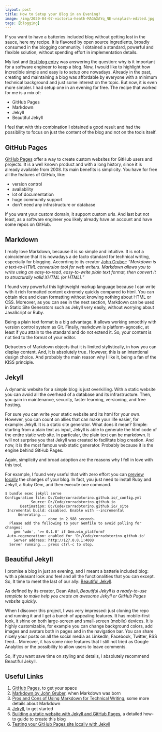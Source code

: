 ```yaml
---
layout: post
title: How to Setup your Blog in an Evening?
image: /img/2020-04-07-victoria-heath-MAGAXAYq_NE-unsplash-edited.jpg
tags: [blogging]
---
```

If you want to have a batteries included blog without getting lost in the sauce, here my recipe. It is flavored by open source ingredients, broadly consumed in the blogging community. I obtained a standard, powerful and flexible solution, without spending effort in implementation details.

My last and [first blog entry](https://corradotorino.github.io/2020-03-13-first-post/) was answering the question: why is it important for a software engineer to keep a blog. Now, I would like to highlight how incredible simple and easy is to setup one nowadays. Already in the past, creating and maintaining a blog was affordable by everyone with a minimum technical background and just some interest on the topic. But now, it is even more simpler. I had setup one in an evening for free. The recipe that worked for me is a mix of:
- GitHub Pages
- Markdown
- Jekyll
- Beautiful Jekyll

I feel that with this combination I obtained a good result and had the possibility to focus on just the content of the blog and not on the tools itself.

## GitHub Pages

[GitHub Pages](https://pages.github.com) offer a way to create custom websites for GitHub users and projects. It is a well known product and with a long history, since it is already available from 2008. Its main benefits is simplicity. You have for free all the features of GitHub, like:

- version control
- availability
- lot of documentation
- huge community support
- don't need any infrastructure or database

If you want your custom domain, it support custom urls. And last but not least, as a software engineer you likely already have an account and have some repos on GitHub.

## Markdown

I really love Markdown, because it is so simple and intuitive. It is not a coincidence that it is nowadays a de facto standard for technical writing, especially for blogging. According to its creator [John Gruber](https://daringfireball.net/projects/markdown/): “*Markdown is a text-to-HTML conversion tool for web writers. Markdown allows you to write using an easy-to-read, easy-to-write plain text format, then convert it to structurally valid XHTML (or HTML).*”

I found very powerful this lightweight markup language because I can write with it rich formatted content extremely quickly compared to html. You can obtain nice and clean formatting without knowing nothing about HTML or CSS. Moreover, as you can see in the next section, Markdown can be used in Static Site Generators such as Jekyll very easily, without worrying about JavaScript or Ruby. 

Being a plain text format is a big advantage. It allows working smoothly with version control system as Git. Finally, markdown is platform-agnostic, at least if you attain to the standard and do not extend it. So, your content is not tied to the format of your editor.

Detractors of Markdown objects that it is limited stylistically, in how you can display content. And, it is absolutely true . However, this is an intentional design choice. And probably the main reason why I like it, being a fan of the KISS principle. 

## Jekyll

A dynamic website for a simple blog is just overkilling. With a static website you can avoid all the overhead of a database and its infrastructure. Then, you gain in maintenance, security, faster learning, versioning, and free hosting. 

For sure you can write your static website and its html for your own. However, you can count on allies that can make your life easier, for example: Jekyll. It is a static site generator. What does it mean? Simple: starting from a plain text as input, Jekyll is able to generate the html code of the entire static web site. In particular, the plain text can be markdown. It will not surprise you that Jekyll was created to facilitate blog creation. And now, it is the most famous web static generator. Probably because it is the engine behind GitHub Pages.

Again, simplicity and broad adoption are the reasons  why I fell in love with this tool.

For example, I found very useful that with zero effort you can [preview locally](https://help.github.com/en/github/working-with-github-pages/testing-your-github-pages-site-locally-with-jekyll) the changes of your blog. In fact, you just need to install Ruby and Jekyll, a Ruby Gem, and then execute one command.

~~~
$ bundle exec jekyll serve
Configuration file: D:/Code/corradotorino.github.io/_config.yml
            Source: D:/Code/corradotorino.github.io
       Destination: D:/Code/corradotorino.github.io/_site
 Incremental build: disabled. Enable with --incremental
      Generating...
                    done in 2.988 seconds.
  Please add the following to your Gemfile to avoid polling for changes:
    gem 'wdm', '>= 0.1.0' if Gem.win_platform?
 Auto-regeneration: enabled for 'D:/Code/corradotorino.github.io'
    Server address: http://127.0.0.1:4000
  Server running... press ctrl-c to stop.
~~~

## Beautiful Jekyll

I promise a blog in just an evening, and I meant a batterie included blog: with a pleasant look and feel and all the functionalities that you can except. So, It time to meet the last of our ally: [Beautiful Jekyll](https://github.com/daattali/beautiful-jekyll#readme).

As defined by its creator, Dean Attali, *Beautiful Jekyll is a ready-to-use template to make help you create an awesome Jekyll or GitHub Pages website quickly*.

When I discover this project, I was very impressed: just cloning the repo and running it and I get a bunch of appealing features. It has mobile-first look, it shine on both large-screen and small-screen (mobile) devices. It is highly customizable, for example you can change background colors, add images and avatars both in pages and in the navigation bar. You can share nicely your posts on all the social media as LinkedIn, Facebook, Twitter, RSS feed... Moreover, it has some nice features that I still not tried as Google Analytics or the possibility to allow users to leave comments. 

So, if you want save time on styling and details, I absolutely recommend Beautiful Jekyll.

## Useful Links
1. [GitHub Pages](https://pages.github.com), to get your space
2. [Markdown by John Gruber](https://daringfireball.net/projects/markdown/), when Markdown was born
3. [Pros and Cons of Using Markdown for Technical Writing](https://hackernoon.com/pros-and-cons-of-using-markdown-for-technical-writing-34f277418a8a), some more details about Markdown
4. [Jekyll](https://jekyllrb.com/docs/), to get started
5. [Building a static website with Jekyll and GitHub Pages](https://programminghistorian.org/en/lessons/building-static-sites-with-jekyll-github-pages), a detailed how-to guide to create this blog 
6. [Testing your GitHub Pages site locally with Jekyll](https://help.github.com/en/github/working-with-github-pages/testing-your-github-pages-site-locally-with-jekyll)